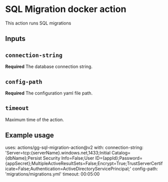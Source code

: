 # SQL Migration docker action

This action runs SQL migrations

## Inputs

## `connection-string`

**Required** The database connection string.

## `config-path`

**Required** The configuration yaml file path.

## `timeout`

Maximum time of the action.

## Example usage

uses: actions/gg-sql-migration-action@v2
with:
  connection-string: 'Server=tcp:{serverName}.windows.net,1433;Initial Catalog={dbName};Persist Security Info=False;User ID={appId};Password={appSecret};MultipleActiveResultSets=False;Encrypt=True;TrustServerCertificate=False;Authentication=ActiveDirectoryServicePrincipal;'
  config-path: 'migrations/migrations.yml'
  timeout: 00:05:00
